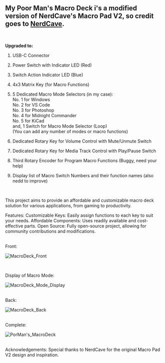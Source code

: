 <h2>My Poor Man's Macro Deck i's a modified version of NerdCave's Macro Pad V2,
so credit goes to <a href="https://github.com/Guitarman9119/" target="_blank">NerdCave</a>.</h2>
</br>


<strong>Upgraded to:</strong>
1. USB-C Connector
   
2. Power Switch with Indicator LED (Red)
  
3. Switch Action Indicator LED (Blue)
  
4. 4x3 Matrix Key (for Macro Functions)
  
5. 5 Dedicated Macro Mode Selectors (in my case):</br>
  No. 1 for Windows</br>
  No. 2 for VS Code</br>
  No. 3 for Photoshop</br>
  No. 4 for Midnight Commander</br>
  No. 5 for KiCad</br>
  and, 1 Switch for Macro Mode Selector (Loop)</br>
  (You can add any number of modes or macro functions)</br>
  
6. Dedicated Rotary Key for Volume Control with Mute/Unmute Switch
  
7. Dedicated Rotary Key for Media Track Control with Play/Pause Switch
  
8. Third Rotary Encoder for Program Macro Functions (Buggy, need your help)
  
9. Display list of Macro Switch Numbers and their function names (also nedd to improve)
</br>
   
This project aims to provide an affordable and customizable macro deck solution for various applications, from gaming to productivity.


Features:
Customizable Keys: Easily assign functions to each key to suit your needs.
Affordable Components: Uses readily available and cost-effective parts.
Open Source: Fully open-source project, allowing for community contributions and modifications.

</br>
Front:


![MacroDeck_Front](https://github.com/user-attachments/assets/2ffc2ef9-a000-41d0-8c9c-065c3d9f79b7)

</br>


Display of Macro Mode:

![MacroDeck_Mode_Display](https://github.com/user-attachments/assets/e332119f-5e7b-430c-bd04-0b64949604b7)

</br>
Back:

![MacroDeck_Back](https://github.com/user-attachments/assets/6a5717e0-efd0-4d63-a50f-42f6004b81bb)

</br>
Complete:

![PorMan's_MacroDeck](https://github.com/user-attachments/assets/bd588786-be8d-43ca-84f7-5f0f96828c59)

</br>
Acknowledgements: Special thanks to NerdCave for the original Macro Pad V2 design and inspiration.
